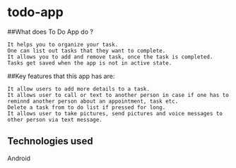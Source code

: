 # todo-app
##What does To Do App do ?

    It helps you to organize your task.
    One can list out tasks that they want to complete.
    It allows you to add and remove task, once the task is completed.
    Tasks get saved when the app is not in active state.

##Key features that this app has are:

    It allow users to add more details to a task.
    It allows user to call or text to another person in case if one has to reminnd another person about an appointment, task etc.
    Delete a task from to do list if pressed for long.
    It allows user to take pictures, send pictures and voice messages to other person via text message.
    
## Technologies used
  Android
